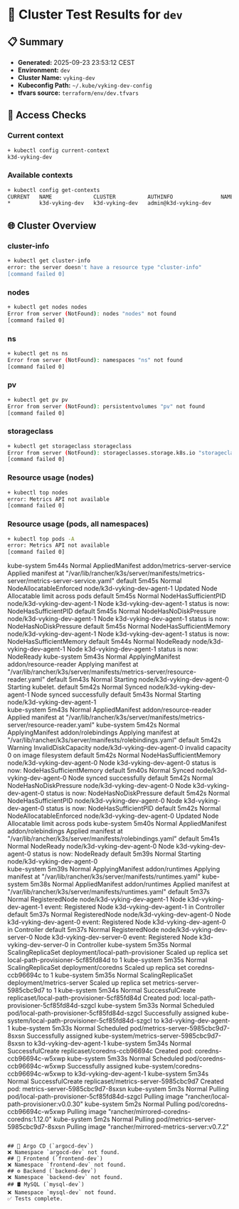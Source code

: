 # 🧪 Cluster Test Results for `dev`

## 📋 Summary
- **Generated:** 2025-09-23 23:53:12 CEST
- **Environment:** `dev`
- **Cluster Name:** `vyking-dev`
- **Kubeconfig Path:** `~/.kube/vyking-dev-config`
- **tfvars source:** `terraform/env/dev.tfvars`

## 🧭 Access Checks
### Current context
```bash
+ kubectl config current-context
k3d-vyking-dev
```

### Available contexts
```bash
+ kubectl config get-contexts
CURRENT   NAME             CLUSTER          AUTHINFO               NAMESPACE
*         k3d-vyking-dev   k3d-vyking-dev   admin@k3d-vyking-dev   
```

## 🌐 Cluster Overview
### cluster-info
```bash
+ kubectl get cluster-info
error: the server doesn't have a resource type "cluster-info"
[command failed 0]
```

### nodes
```bash
+ kubectl get nodes nodes
Error from server (NotFound): nodes "nodes" not found
[command failed 0]
```

### ns
```bash
+ kubectl get ns ns
Error from server (NotFound): namespaces "ns" not found
[command failed 0]
```

### pv
```bash
+ kubectl get pv pv
Error from server (NotFound): persistentvolumes "pv" not found
[command failed 0]
```

### storageclass
```bash
+ kubectl get storageclass storageclass
Error from server (NotFound): storageclasses.storage.k8s.io "storageclass" not found
[command failed 0]
```

### Resource usage (nodes)
```bash
+ kubectl top nodes
error: Metrics API not available
[command failed 0]
```

### Resource usage (pods, all namespaces)
```bash
+ kubectl top pods -A
error: Metrics API not available
[command failed 0]
```

kube-system   5m44s       Normal    AppliedManifest                  addon/metrics-server-service                   Applied manifest at "/var/lib/rancher/k3s/server/manifests/metrics-server/metrics-server-service.yaml"
default       5m45s       Normal    NodeAllocatableEnforced          node/k3d-vyking-dev-agent-1                    Updated Node Allocatable limit across pods
default       5m45s       Normal    NodeHasSufficientPID             node/k3d-vyking-dev-agent-1                    Node k3d-vyking-dev-agent-1 status is now: NodeHasSufficientPID
default       5m45s       Normal    NodeHasNoDiskPressure            node/k3d-vyking-dev-agent-1                    Node k3d-vyking-dev-agent-1 status is now: NodeHasNoDiskPressure
default       5m45s       Normal    NodeHasSufficientMemory          node/k3d-vyking-dev-agent-1                    Node k3d-vyking-dev-agent-1 status is now: NodeHasSufficientMemory
default       5m44s       Normal    NodeReady                        node/k3d-vyking-dev-agent-1                    Node k3d-vyking-dev-agent-1 status is now: NodeReady
kube-system   5m43s       Normal    ApplyingManifest                 addon/resource-reader                          Applying manifest at "/var/lib/rancher/k3s/server/manifests/metrics-server/resource-reader.yaml"
default       5m43s       Normal    Starting                         node/k3d-vyking-dev-agent-0                    Starting kubelet.
default       5m42s       Normal    Synced                           node/k3d-vyking-dev-agent-1                    Node synced successfully
default       5m43s       Normal    Starting                         node/k3d-vyking-dev-agent-1                    
kube-system   5m43s       Normal    AppliedManifest                  addon/resource-reader                          Applied manifest at "/var/lib/rancher/k3s/server/manifests/metrics-server/resource-reader.yaml"
kube-system   5m42s       Normal    ApplyingManifest                 addon/rolebindings                             Applying manifest at "/var/lib/rancher/k3s/server/manifests/rolebindings.yaml"
default       5m42s       Warning   InvalidDiskCapacity              node/k3d-vyking-dev-agent-0                    invalid capacity 0 on image filesystem
default       5m42s       Normal    NodeHasSufficientMemory          node/k3d-vyking-dev-agent-0                    Node k3d-vyking-dev-agent-0 status is now: NodeHasSufficientMemory
default       5m40s       Normal    Synced                           node/k3d-vyking-dev-agent-0                    Node synced successfully
default       5m42s       Normal    NodeHasNoDiskPressure            node/k3d-vyking-dev-agent-0                    Node k3d-vyking-dev-agent-0 status is now: NodeHasNoDiskPressure
default       5m42s       Normal    NodeHasSufficientPID             node/k3d-vyking-dev-agent-0                    Node k3d-vyking-dev-agent-0 status is now: NodeHasSufficientPID
default       5m42s       Normal    NodeAllocatableEnforced          node/k3d-vyking-dev-agent-0                    Updated Node Allocatable limit across pods
kube-system   5m40s       Normal    AppliedManifest                  addon/rolebindings                             Applied manifest at "/var/lib/rancher/k3s/server/manifests/rolebindings.yaml"
default       5m41s       Normal    NodeReady                        node/k3d-vyking-dev-agent-0                    Node k3d-vyking-dev-agent-0 status is now: NodeReady
default       5m39s       Normal    Starting                         node/k3d-vyking-dev-agent-0                    
kube-system   5m39s       Normal    ApplyingManifest                 addon/runtimes                                 Applying manifest at "/var/lib/rancher/k3s/server/manifests/runtimes.yaml"
kube-system   5m38s       Normal    AppliedManifest                  addon/runtimes                                 Applied manifest at "/var/lib/rancher/k3s/server/manifests/runtimes.yaml"
default       5m37s       Normal    RegisteredNode                   node/k3d-vyking-dev-agent-1                    Node k3d-vyking-dev-agent-1 event: Registered Node k3d-vyking-dev-agent-1 in Controller
default       5m37s       Normal    RegisteredNode                   node/k3d-vyking-dev-agent-0                    Node k3d-vyking-dev-agent-0 event: Registered Node k3d-vyking-dev-agent-0 in Controller
default       5m37s       Normal    RegisteredNode                   node/k3d-vyking-dev-server-0                   Node k3d-vyking-dev-server-0 event: Registered Node k3d-vyking-dev-server-0 in Controller
kube-system   5m35s       Normal    ScalingReplicaSet                deployment/local-path-provisioner              Scaled up replica set local-path-provisioner-5cf85fd84d to 1
kube-system   5m35s       Normal    ScalingReplicaSet                deployment/coredns                             Scaled up replica set coredns-ccb96694c to 1
kube-system   5m35s       Normal    ScalingReplicaSet                deployment/metrics-server                      Scaled up replica set metrics-server-5985cbc9d7 to 1
kube-system   5m34s       Normal    SuccessfulCreate                 replicaset/local-path-provisioner-5cf85fd84d   Created pod: local-path-provisioner-5cf85fd84d-szgcl
kube-system   5m33s       Normal    Scheduled                        pod/local-path-provisioner-5cf85fd84d-szgcl    Successfully assigned kube-system/local-path-provisioner-5cf85fd84d-szgcl to k3d-vyking-dev-agent-1
kube-system   5m33s       Normal    Scheduled                        pod/metrics-server-5985cbc9d7-8sxsn            Successfully assigned kube-system/metrics-server-5985cbc9d7-8sxsn to k3d-vyking-dev-agent-1
kube-system   5m34s       Normal    SuccessfulCreate                 replicaset/coredns-ccb96694c                   Created pod: coredns-ccb96694c-w5xwp
kube-system   5m33s       Normal    Scheduled                        pod/coredns-ccb96694c-w5xwp                    Successfully assigned kube-system/coredns-ccb96694c-w5xwp to k3d-vyking-dev-agent-1
kube-system   5m34s       Normal    SuccessfulCreate                 replicaset/metrics-server-5985cbc9d7           Created pod: metrics-server-5985cbc9d7-8sxsn
kube-system   5m3s        Normal    Pulling                          pod/local-path-provisioner-5cf85fd84d-szgcl    Pulling image "rancher/local-path-provisioner:v0.0.30"
kube-system   5m2s        Normal    Pulling                          pod/coredns-ccb96694c-w5xwp                    Pulling image "rancher/mirrored-coredns-coredns:1.12.0"
kube-system   5m2s        Normal    Pulling                          pod/metrics-server-5985cbc9d7-8sxsn            Pulling image "rancher/mirrored-metrics-server:v0.7.2"
```

## 🚦 Argo CD (`argocd-dev`)
❌ Namespace `argocd-dev` not found.
## 🎨 Frontend (`frontend-dev`)
❌ Namespace `frontend-dev` not found.
## ⚙️ Backend (`backend-dev`)
❌ Namespace `backend-dev` not found.
## 🛢️ MySQL (`mysql-dev`)
❌ Namespace `mysql-dev` not found.
✅ Tests complete.
